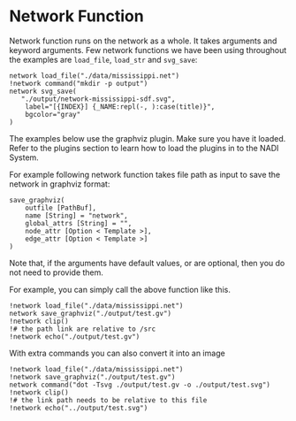 # Network Function

Network function runs on the network as a whole. It takes arguments and keyword arguments. Few network functions we have been using throughout the examples are `load_file`, `load_str` and `svg_save`:

```task run image ../output/network-mississippi-sdf.svg
network load_file("./data/mississippi.net")
!network command("mkdir -p output")
network svg_save(
   "./output/network-mississippi-sdf.svg",
	label="[{INDEX}] {_NAME:repl(-, ):case(title)}",
	bgcolor="gray"
)
```

<div class="warning">
The examples below use the graphviz plugin. Make sure you have it loaded. Refer to the plugins section to learn how to load the plugins in to the NADI System.
</div>

For example following network function takes file path as input to save the network in graphviz format:
```sig
save_graphviz(
	outfile [PathBuf],
	name [String] = "network",
	global_attrs [String] = "",
	node_attr [Option < Template >],
	edge_attr [Option < Template >]
)
```

Note that, if the arguments have default values, or are optional, then you do not need to provide them.

For example, you can simply call the above function like this.
```task run file
!network load_file("./data/mississippi.net")
network save_graphviz("./output/test.gv")
!network clip()
!# the path link are relative to /src
!network echo("./output/test.gv")
```

With extra commands you can also convert it into an image
```task run image
!network load_file("./data/mississippi.net")
!network save_graphviz("./output/test.gv")
network command("dot -Tsvg ./output/test.gv -o ./output/test.svg")
!network clip()
!# the link path needs to be relative to this file
!network echo("../output/test.svg")
```
